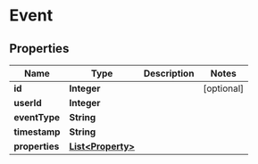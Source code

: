 # Event

## Properties
Name | Type | Description | Notes
------------ | ------------- | ------------- | -------------
**id** | **Integer** |  |  [optional]
**userId** | **Integer** |  | 
**eventType** | **String** |  | 
**timestamp** | **String** |  | 
**properties** | [**List&lt;Property&gt;**](Property.md) |  | 
